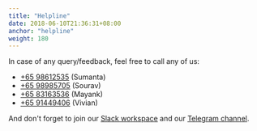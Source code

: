 ```yaml
---
title: "Helpline"
date: 2018-06-10T21:36:31+08:00
anchor: "helpline"
weight: 180
---
```


In case of any query/feedback, feel free to call any of us:

* [+65 98612535](tel:+6598612535) (Sumanta)
* [+65 98985705](tel:+6598985705) (Sourav)
* [+65 83163536](tel:+6583163536) (Mayank)
* [+65 91449406](tel:+6591449406) (Vivian)

And don't forget to join our [Slack workspace](http://bit.ly/TBS-hackathon-slack) and our [Telegram channel](http://t.me/tbshackathon).